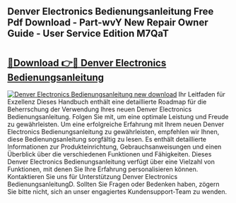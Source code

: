 ## Denver Electronics Bedienungsanleitung Free Pdf Download - Part-wvY New Repair Owner Guide - User Service Edition M7QaT

# <h2><a href="http://df35eya.blite.top/?on=Denver+Electronics+Bedienungsanleitung">🔗Download 👉🔴 Denver Electronics Bedienungsanleitung</a></h2>

[![Denver Electronics Bedienungsanleitung new download](https://i.imgur.com/lujVjoI.png)](http://df35eya.blite.top/?on=Denver+Electronics+Bedienungsanleitung)
Ihr Leitfaden für Exzellenz Dieses Handbuch enthält eine detaillierte Roadmap für die Beherrschung der Verwendung Ihres neuen Denver Electronics Bedienungsanleitung. Folgen Sie mit, um eine optimale Leistung und Freude zu gewährleisten. Um eine erfolgreiche Erfahrung mit Ihrem neuen Denver Electronics Bedienungsanleitung zu gewährleisten, empfehlen wir Ihnen, diese Bedienungsanleitung sorgfältig zu lesen. Es enthält detaillierte Informationen zur Produkteinrichtung, Gebrauchsanweisungen und einen Überblick über die verschiedenen Funktionen und Fähigkeiten. Dieses Denver Electronics Bedienungsanleitung verfügt über eine Vielzahl von Funktionen, mit denen Sie Ihre Erfahrung personalisieren können. Kontaktieren Sie uns für Unterstützung Denver Electronics BedienungsanleitungD. Sollten Sie Fragen oder Bedenken haben, zögern Sie bitte nicht, sich an unser engagiertes Kundensupport-Team zu wenden.
